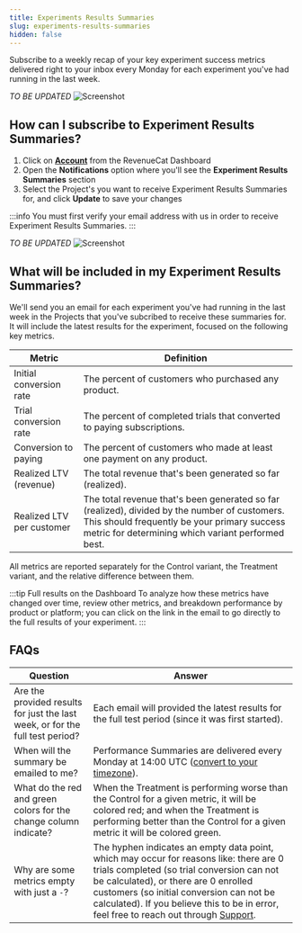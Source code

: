 ```yaml
---
title: Experiments Results Summaries
slug: experiments-results-summaries
hidden: false
---
```


Subscribe to a weekly recap of your key experiment success metrics delivered right to your inbox every Monday for each experiment you've had running in the last week.

_TO BE UPDATED_
![Screenshot](/images/2fc49ac-Screenshot_2023-12-14_at_4.02.35_PM_b91239309d0ae78797b7f5977b536a21.png)

## How can I subscribe to Experiment Results Summaries?

1. Click on [**Account**](https://app.revenuecat.com/settings/account) from the RevenueCat Dashboard
2. Open the **Notifications** option where you'll see the **Experiment Results Summaries** section
3. Select the Project's you want to receive Experiment Results Summaries for, and click **Update** to save your changes

:::info
You must first verify your email address with us in order to receive Experiment Results Summaries.
:::

_TO BE UPDATED_
![Screenshot](/images/6dbeb98-Screenshot_2023-12-15_at_12.08.29_PM_c1fb4e4608b84a1a0354f4045d05d3fa.png)

## What will be included in my Experiment Results Summaries?

We'll send you an email for each experiment you've had running in the last week in the Projects that you've subcribed to receive these summaries for. It will include the latest results for the experiment, focused on the following key metrics.

| Metric                    | Definition                                                                                                                                                                                         |
| ------------------------- | -------------------------------------------------------------------------------------------------------------------------------------------------------------------------------------------------- |
| Initial conversion rate   | The percent of customers who purchased any product.                                                                                                                                                |
| Trial conversion rate     | The percent of completed trials that converted to paying subscriptions.                                                                                                                            |
| Conversion to paying      | The percent of customers who made at least one payment on any product.                                                                                                                             |
| Realized LTV (revenue)    | The total revenue that's been generated so far (realized).                                                                                                                                         |
| Realized LTV per customer | The total revenue that's been generated so far (realized), divided by the number of customers. This should frequently be your primary success metric for determining which variant performed best. |

All metrics are reported separately for the Control variant, the Treatment variant, and the relative difference between them.

:::tip Full results on the Dashboard
To analyze how these metrics have changed over time, review other metrics, and breakdown performance by product or platform; you can click on the link in the email to go directly to the full results of your experiment.
:::

## FAQs

| Question                                                                      | Answer                                                                                                                                                                                                                                                                                                                                                            |
| ----------------------------------------------------------------------------- | ----------------------------------------------------------------------------------------------------------------------------------------------------------------------------------------------------------------------------------------------------------------------------------------------------------------------------------------------------------------- |
| Are the provided results for just the last week, or for the full test period? | Each email will provided the latest results for the full test period (since it was first started).                                                                                                                                                                                                                                                                |
| When will the summary be emailed to me?                                       | Performance Summaries are delivered every Monday at 14:00 UTC ([convert to your timezone](https://mytime.io/14:00/UTC)).                                                                                                                                                                                                                                          |
| What do the red and green colors for the change column indicate?              | When the Treatment is performing worse than the Control for a given metric, it will be colored red; and when the Treatment is performing better than the Control for a given metric it will be colored green.                                                                                                                                                     |
| Why are some metrics empty with just a `-`?                                   | The hyphen indicates an empty data point, which may occur for reasons like: there are 0 trials completed (so trial conversion can not be calculated), or there are 0 enrolled customers (so initial conversion can not be calculated). If you believe this to be in error, feel free to reach out through [Support](https://app.revenuecat.com/settings/support). |
